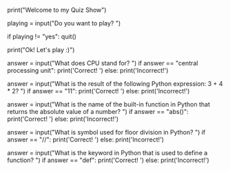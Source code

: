 print("Welcome to my Quiz Show")

playing = input("Do you want to play? ")

if playing != "yes":
    quit()

print("Ok!  Let's play :)")

answer = input("What does CPU stand for? ")
if answer == "central processing unit":
    print('Correct! ')
else:
    print('Incorrect!')

answer = input("What is the result of the following Python expression: 3 + 4 * 2? ")
if answer == "11":
    print('Correct! ')
else:
    print('Incorrect!')

answer = input("What is the name of the built-in function in Python that returns the absolute value of a number? ")
if answer == "abs()":
    print('Correct! ')
else:
    print('Incorrect!')

answer = input("What is symbol used for floor division in Python? ")
if answer == "//":
    print('Correct! ')
else:
    print('Incorrect!')

answer = input("What is the keyword in Python that is used to define a function? ")
if answer == "def":
    print('Correct! ')
else:
    print('Incorrect!')
